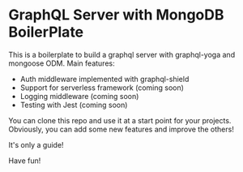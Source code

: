 # GraphQL Server with MongoDB BoilerPlate #

This is a boilerplate to build a graphql server with graphql-yoga and mongoose ODM. 
Main features:
- Auth middleware implemented with graphql-shield
- Support for serverless framework (coming soon)
- Logging middleware (coming soon)
- Testing with Jest (coming soon)

You can clone this repo and use it at a start point for your projects.
Obviously, you can add some new features and improve the others!

It's only a guide!

Have fun!




